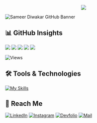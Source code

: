 <p align="center">
  <img src="https://readme-typing-svg.herokuapp.com?color=FF5733&size=36&width=600&height=50&lines=Hi👋+I'm+Sameer+Diwakar;Aspiring+Web+Developer..;Learning+In+Public..;Empowering+Others..;Nice+To+Meet+You!&center=true">
</p>

![Sameer Diwakar GitHub Banner](github_sameer)


## 📊 GitHub Insights

![](https://github-profile-summary-cards.vercel.app/api/cards/profile-details?username=SameerDiwakar&theme=github)
![](https://github-profile-summary-cards.vercel.app/api/cards/repos-per-language?username=SameerDiwakar&theme=github)
![](https://github-profile-summary-cards.vercel.app/api/cards/most-commit-language?username=SameerDiwakar&theme=github)
![](https://github-profile-summary-cards.vercel.app/api/cards/stats?username=SameerDiwakar&theme=github)
![](https://github-profile-summary-cards.vercel.app/api/cards/productive-time?username=SameerDiwakar&theme=github)

![Views](https://komarev.com/ghpvc/?username=SameerDiwakar&color=blue)

## 🛠️ Tools & Technologies

[![My Skills](https://skillicons.dev/icons?i=c,cpp,py,html,css,js,ts,nodejs,react,nextjs,tailwind,mongodb,mysql,postgres,postman,prisma,npm,git,github,neovim&theme=dark)](https://skillicons.dev)


## 📩 Reach Me  

[![LinkedIn](https://img.shields.io/badge/LinkedIn-%230A66C2?logo=linkedin&logoColor=white)](https://linkedin.com/in/sameerdiwakar)  [![Instagram](https://img.shields.io/badge/Instagram-%23E4405F?logo=instagram&logoColor=white)](https://www.instagram.com/sameer.x27)  [![Devfolio](https://img.shields.io/badge/Devfolio-%230A0A0A?logo=devfolio&logoColor=white)](https://devfolio.co/@sameerdiwakar)  [![Mail](https://img.shields.io/badge/Email-%23D14836?logo=gmail&logoColor=white)](mailto:diwakarsameer27@gmail.com)





<!---
SameerDiwakar/SameerDiwakar is a ✨ special ✨ repository because its `README.md` (this file) appears on your GitHub profile.
You can click the Preview link to take a look at your changes.
--->
